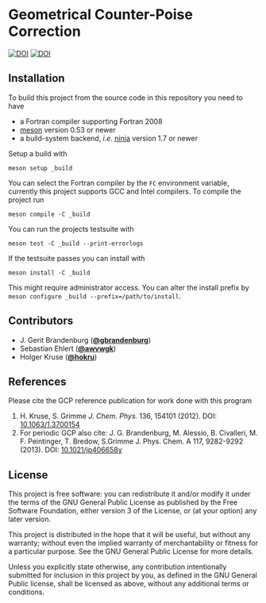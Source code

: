 # Geometrical Counter-Poise Correction

[![DOI](https://img.shields.io/badge/DOI-10.1063%2F1.3700154-blue)](https://doi.org/10.1063/1.3700154)
[![DOI](https://img.shields.io/badge/DOI-10.1021%2Fjp406658y-blue)](https://doi.org/10.1021/jp406658y)


## Installation

To build this project from the source code in this repository you need to have
- a Fortran compiler supporting Fortran 2008
- [meson](https://mesonbuild.com) version 0.53 or newer
- a build-system backend, *i.e.* [ninja](https://ninja-build.org) version 1.7 or newer

Setup a build with

```
meson setup _build
```

You can select the Fortran compiler by the `FC` environment variable, currently this project supports GCC and Intel compilers.
To compile the project run

```
meson compile -C _build
```

You can run the projects testsuite with

```
meson test -C _build --print-errorlogs
```

If the testsuite passes you can install with

```
meson install -C _build
```

This might require administrator access.
You can alter the install prefix by ``meson configure _build --prefix=/path/to/install``.


## Contributors

- J. Gerit Brandenburg ([**@gbrandenburg**](https://github.com/gbrandenburg))
- Sebastian Ehlert ([**@awvwgk**](https://github.com/awvwgk))
- Holger Kruse ([**@hokru**](https://github.com/hokru))


## References

Please cite the GCP reference publication for work done with this program

1. H. Kruse, S. Grimme *J. Chem. Phys.* 136, 154101 (2012).
   DOI: [10.1063/1.3700154](https://doi.org/10.1063/1.3700154)
2. For periodic GCP also cite:
   J. G. Brandenburg, M. Alessio, B. Civalleri, M. F. Peintinger,
   T. Bredow, S.Grimme J. Phys. Chem. A 117, 9282-9292 (2013).
   DOI: [10.1021/jp406658y](https://doi.org/10.1021/jp406658y)


## License

This project is free software: you can redistribute it and/or modify it under
the terms of the GNU General Public License as published by
the Free Software Foundation, either version 3 of the License, or
(at your option) any later version.

This project is distributed in the hope that it will be useful,
but without any warranty; without even the implied warranty of
merchantability or fitness for a particular purpose.  See the
GNU General Public License for more details.

Unless you explicitly state otherwise, any contribution intentionally
submitted for inclusion in this project by you, as defined in the
GNU General Public license, shall be licensed as above, without any
additional terms or conditions.
